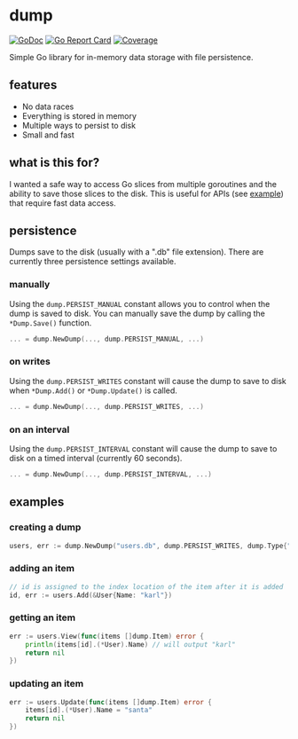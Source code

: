 # dump
[![GoDoc](https://img.shields.io/badge/api-reference-blue.svg)](https://godoc.org/github.com/karlmcguire/dump)
[![Go Report Card](https://img.shields.io/badge/go%20report-A%2B-green.svg)](https://goreportcard.com/report/github.com/karlmcguire/dump)
[![Coverage](https://img.shields.io/badge/coverage-100%25-ff69b4.svg)](https://gocover.io/karlmcguire/dump)

Simple Go library for in-memory data storage with file persistence.

## features

* No data races
* Everything is stored in memory
* Multiple ways to persist to disk
* Small and fast

## what is this for?

I wanted a safe way to access Go slices from multiple goroutines and the ability to save those slices to the disk.
This is useful for APIs (see [example](example/)) that require fast data access.

## persistence

Dumps save to the disk (usually with a ".db" file extension).
There are currently three persistence settings available.

### manually

Using the `dump.PERSIST_MANUAL` constant allows you to control when the dump is saved to disk. 
You can manually save the dump by calling the `*Dump.Save()` function.

```go
... = dump.NewDump(..., dump.PERSIST_MANUAL, ...)
```

### on writes

Using the `dump.PERSIST_WRITES` constant will cause the dump to save to disk when `*Dump.Add()` or `*Dump.Update()` is called.

```go
... = dump.NewDump(..., dump.PERSIST_WRITES, ...)
```

### on an interval

Using the `dump.PERSIST_INTERVAL` constant will cause the dump to save to disk on a timed interval (currently 60 seconds).

```go
... = dump.NewDump(..., dump.PERSIST_INTERVAL, ...)
```

## examples

### creating a dump

```go
users, err := dump.NewDump("users.db", dump.PERSIST_WRITES, dump.Type{"main.User", User{}})
```

### adding an item

```go
// id is assigned to the index location of the item after it is added
id, err := users.Add(&User{Name: "karl"})
```

### getting an item

```go
err := users.View(func(items []dump.Item) error {
    println(items[id].(*User).Name) // will output "karl"
    return nil
})
```

### updating an item

```go
err := users.Update(func(items []dump.Item) error {
    items[id].(*User).Name = "santa"
    return nil
})
```
